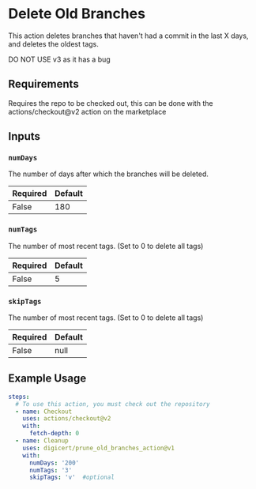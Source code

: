 # Delete Old Branches

This action deletes branches that haven't had a commit in the last X days, and deletes the oldest tags.

DO NOT USE v3 as it has a bug

## Requirements

Requires the repo to be checked out, this can be done with the actions/checkout@v2 action on the marketplace

## Inputs

### `numDays`

The number of days after which the branches will be deleted.

Required | Default
-------- | -------
False | 180

### `numTags`

The number of most recent tags. (Set to 0 to delete all tags)

Required | Default
-------- | -------
False | 5

### `skipTags`

The number of most recent tags. (Set to 0 to delete all tags)

Required | Default
-------- | -------
False | null
## Example Usage
```yaml
steps:
  # To use this action, you must check out the repository
  - name: Checkout
    uses: actions/checkout@v2
    with:
      fetch-depth: 0
  - name: Cleanup
    uses: digicert/prune_old_branches_action@v1
    with:
      numDays: '200'
      numTags: '3'
      skipTags: 'v'  #optional
```
